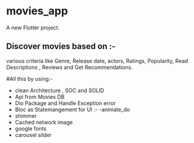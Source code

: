 # movies_app

A new Flutter project.

## Discover movies based on :-

various criteria like Genre, Release date, actors,  Ratings, Popularity, Read Descriptions , Reviews and Get Recommendations.

#All this by using:-
  - clean Architecture , SOC and SOLID
  - Api from Movies DB
  - Dio Package and Handle Exception error
  - Bloc as Statemangement
for UI  :-
 -animate_do
- shimmer
- Cached network image
- google fonts
- carousel silder


